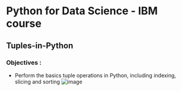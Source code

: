 
# Python for Data Science - IBM course #
## Tuples-in-Python ##


### Objectives : ###
- Perform the basics tuple operations in Python, including indexing, slicing and sorting
![image](https://user-images.githubusercontent.com/85174125/144459181-b902c679-d49a-41ea-82e7-3421191ca70a.png)


